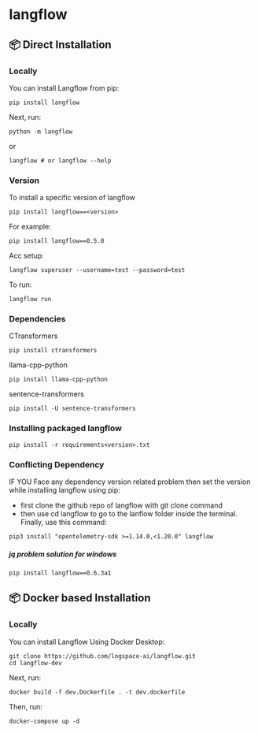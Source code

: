 # langflow

## 📦 Direct Installation
### <b>Locally</b>
You can install Langflow from pip:

```shell
pip install langflow
```

Next, run:

```shell
python -m langflow
```
or
```shell
langflow # or langflow --help
```

### <b>Version</b>
To install a specific version of langflow 
```shell
pip install langflow==<version>
```
For example:
```shell
pip install langflow==0.5.0
```
Acc setup:
```shell
langflow superuser --username=test --password=test
```
To run:
```shell
langflow run
```




### <b>Dependencies</b>
CTransformers
```shell
pip install ctransformers
```
llama-cpp-python
```shell
pip install llama-cpp-python
```
sentence-transformers
```shell
pip install -U sentence-transformers
```


### <b>Installing packaged langflow</b>
```shell
pip install -r requirements<version>.txt
```

### <b>Conflicting Dependency</b>

IF YOU Face any dependency version related problem then set the version while installing langflow using pip:
* first clone the github repo of langflow with git clone command
* then use cd langflow to go to the lanflow folder inside the terminal. Finally, use this command:

```shell
pip3 install "opentelemetry-sdk >=1.14.0,<1.20.0" langflow
```
##### jq problem solution for windows
```shell
pip install langflow==0.6.3a1
```


## 📦 Docker based Installation
### <b>Locally</b>
You can install Langflow Using Docker Desktop:

```shell
git clone https://github.com/logspace-ai/langflow.git
cd langflow-dev
```
Next, run:

```shell
docker build -f dev.Dockerfile . -t dev.dockerfile
```
Then, run:
```shell
docker-compose up -d
```
